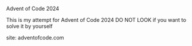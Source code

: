 Advent of Code 2024

This is my attempt for Advent of Code 2024
DO NOT LOOK if you want to solve it by yourself

site: adventofcode.com